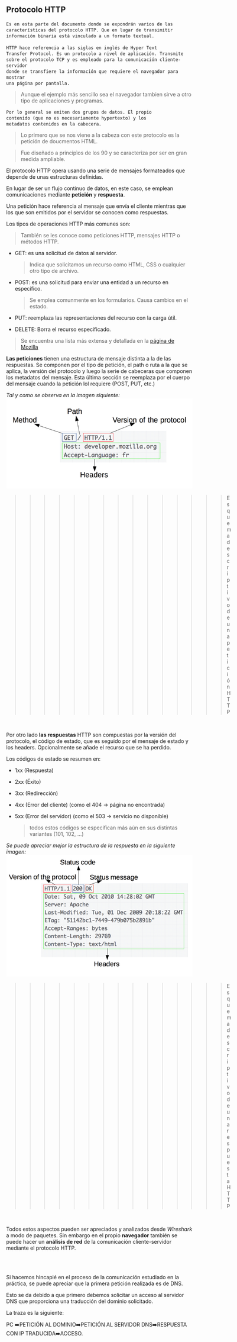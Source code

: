 ## Protocolo HTTP
    Es en esta parte del documento donde se expondrán varios de las 
    características del protocolo HTTP. Que en lugar de transimitir
    información binaria está vinculado a un formato textual.  

    HTTP hace referencia a las siglas en inglés de Hyper Text
    Transfer Protocol. Es un protocolo a nivel de aplicación. Transmite 
    sobre el protocolo TCP y es empleado para la comunicación cliente-servidor 
    donde se transfiere la información que requiere el navegador para mostrar 
    una página por pantalla. 

> Aunque el ejemplo más sencillo sea el navegador tambien sirve a otro tipo de 
> aplicaciones y programas.

    Por lo general se emiten dos grupos de datos. El propio 
    contenido (que no es necesariamente hypertexto) y los 
    metadatos contenidos en la cabecera.
    
> Lo primero que se nos viene a la cabeza con este protocolo es
> la petición de doucmentos HTML. 

> Fue diseñado a principìos de los 90 y se caracteriza por ser 
> en gran medida ampliable.


El protocolo HTTP opera usando una serie de mensajes formateados que depende de unas 
estructuras definidas.

En lugar de ser un flujo continuo de datos, en este caso, se emplean comunicaciones mediante 
**petición** y **respuesta**. 

Una petición hace referencia al mensaje que envía el cliente
mientras que los que son emitidos por el servidor se conocen como respuestas.

Los tipos de operaciones HTTP más comunes son:
> También se les conoce como peticiones HTTP, mensajes HTTP o métodos HTTP.

- GET: es una solicitud de datos al servidor.
    > Indica que solicitamos un recurso como HTML, CSS o cualquier otro tipo de archivo.

- POST: es una solicitud para enviar una entidad a un recurso en específico.
    > Se emplea comunmente en los formularios. Causa cambios en el estado.

- PUT: reemplaza las representaciones del recurso con la carga útil.

- DELETE: Borra el recurso especificado.

> Se encuentra una lista más extensa  y detallada en la [página de Mozilla](https://developer.mozilla.org/es/docs/Web/HTTP/Methods)

**Las peticiones** tienen una estructura de mensaje distinta a la de las respuestas. Se componen 
por el tipo de petición, el path o ruta a la que se aplica, la versión del protocolo y luego 
la serie de cabeceras que componen los metadatos del mensaje. Esta última sección se reemplaza
por el cuerpo del mensaje cuando la petición lol requiere (POST, PUT, etc.)

*Tal y como se observa en la imagen siquiente:*
![http request image](HTTP_Request.png "Esquema descriptivo de una petición HTTP")
>>>>>>>>>>>>>>> Esquema descriptivo de una petición HTTP

<br>

Por otro lado **las respuestas** HTTP son compuestas por la versión del protocolo, el código 
de estado, que es seguido por el mensaje de estado y los headers. Opcionalmente se añade el 
recurso que se ha perdido.

Los códigos de estado se resumen en:
- 1xx (Respuesta)
- 2xx (Éxito)
- 3xx (Redirección) 
- 4xx (Error del cliente) (como el 404 -> página no encontrada)
- 5xx (Error del servidor) (como el 503 -> servicio no disponible)

    > todos estos códigos se especifican más aún en sus distintas variantes (101, 102, ...)


*Se puede apreciar mejor la estructura de la respuesta en la siguiente imagen:*
![http response image](HTTP_Response.png "Esquema descriptivo de una respuesta HTTP")
>>>>>>>>>>>>>>> Esquema descriptivo de una respuesta HTTP

<br>

Todos estos aspectos pueden ser apreciados y analizados desde *Wireshark* a modo de paquetes.
Sin embargo en el propio **navegador** también se puede hacer un **análisis de red** de la
comunicación cliente-servidor mediante el protocolo HTTP. 

<br>
<br>

Si hacemos hincapié en el proceso de la comunicación estudiado en la práctica, se puede apreciar que la primera petición realizada es de DNS.

Esto se da debido a que primero debemos solicitar un acceso al servidor DNS que proporciona
una traducción del dominio solicitado.

La traza es la siguiente: 

    
PC :arrow_right:PETICIÓN AL DOMINIO:arrow_right:PETICIÓN AL SERVIDOR DNS:arrow_right:RESPUESTA CON IP TRADUCIDA:arrow_right:ACCESO.